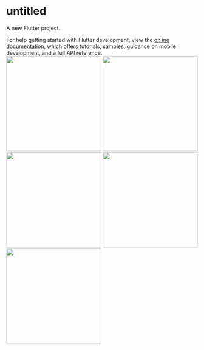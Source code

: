 # untitled

A new Flutter project.

For help getting started with Flutter development, view the
[online documentation](https://docs.flutter.dev/), which offers tutorials,
samples, guidance on mobile development, and a full API reference.
<img src ="https://github.com/NeelManiya25/Invoice/assets/131368162/15d4ef54-1e20-425a-be00-cc6023640ca4" width ="250px">
<img src ="https://github.com/NeelManiya25/Invoice/assets/131368162/bbd68263-c9b7-4181-b8df-2f3e32a90455" width ="250px">
<img src ="https://github.com/NeelManiya25/Invoice/assets/131368162/6a298bee-4125-472a-bef9-8628ba8205fa" width ="250px">
<img src ="https://github.com/NeelManiya25/Invoice/assets/131368162/2f5d9ebf-5c61-407a-b9f7-1ab0e7fea7e5" width ="250px">
<img src ="https://github.com/NeelManiya25/Invoice/assets/131368162/c918eedb-f80c-406c-bf18-b7d76c2843ba" width ="250px">
